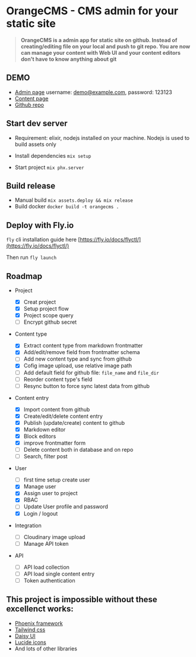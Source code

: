 # OrangeCMS - CMS admin for your static site

> **OrangeCMS is a admin app for static site on github. Instead of creating/editing file on your local and push to git repo. You are now can manage your content with Web UI and your content editors don't have to know anything about git**

## DEMO

- [Admin page](http://demo-orangecms.pawtools.org/) username: demo@example.com, password: 123123
- [Content page](http://orange-demo-site.pawtools.org/)
- [Github repo](https://github.com/bluzky/orange-demo-site)

## Start dev server

- Requirement: elixir, nodejs installed on your machine. Nodejs is used to build assets only

- Install dependencies
  `mix setup`

- Start project
  `mix phx.server`

## Build release

- Manual build `mix assets.deploy && mix release`
- Build docker `docker build -t orangecms .`

## Deploy with Fly.io

`fly` cli installation guide here [https://fly.io/docs/flyctl/](https://fly.io/docs/flyctl/)

Then run `fly launch`

## Roadmap

- Project
  - [x] Creat project
  - [x] Setup project flow
  - [x] Project scope query
  - [ ] Encrypt github secret
- Content type
  - [x] Extract content type from markdown frontmatter
  - [x] Add/edit/remove field from frontmatter schema
  - [ ] Add new content type and sync from github
  - [x] Cofig image upload, use relative image path
  - [ ] Add default field for github file: `file_name` and `file_dir`
  - [ ] Reorder content type's field
  - [ ] Resync button to force sync latest data from github
- Content entry
  - [x] Import content from github
  - [x] Create/edit/delete content entry
  - [x] Publish (update/create) content to github
  - [x] Markdown editor
  - [x] Block editors
  - [x] improve frontmatter form
  - [ ] Delete content both in database and on repo
  - [ ] Search, filter post
- User

  - [ ] first time setup create user
  - [x] Manage user
  - [x] Assign user to project
  - [x] RBAC
  - [ ] Update User profile and password
  - [x] Login / logout

- Integration

  - [ ] Cloudinary image upload
  - [ ] Manage API token

- API
  - [ ] API load collection
  - [ ] API load single content entry
  - [ ] Token authentication

## This project is impossible without these excellenct works:

- [Phoenix framework](https://phoenixframework.org/)
- [Tailwind css](https://tailwindcss.com/)
- [Daisy UI](https://daisyui.com/)
- [Lucide icons](https://lucide.dev/)
- And lots of other libraries
